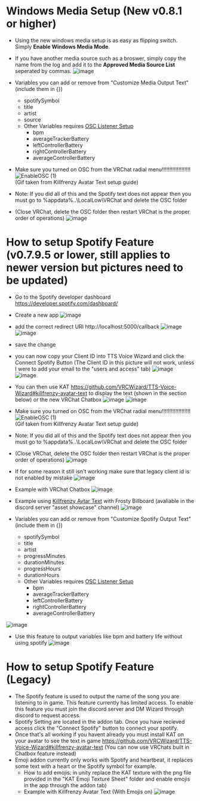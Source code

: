 # Windows Media Setup (New v0.8.1 or higher)
-  Using the new windows media setup is as easy as flipping switch. Simply **Enable Windows Media Mode**.
-  If you have another media source such as a broswer, simply copy the name from the log and add it to the **Approved Media Source List** seperated by commas.
![image](https://user-images.githubusercontent.com/101527472/196054796-f43bfe04-bcfe-4845-98bf-0f8b383ef4fd.png)
- Variables you can add or remove from "Customize Media Output Text" (include them in {})
   - spotifySymbol
   - title
   - artist
   - source
   - Other Variables requires [OSC Listener Setup](https://github.com/VRCWizard/TTS-Voice-Wizard/blob/main/Extra%20Guides/OSC%20Listener%20Setup.md)
       - bpm
       - averageTrackerBattery
       - leftControllerBattery
       - rightControllerBattery
       - averageControllerBattery    

-  Make sure you turned on OSC from the VRChat radial menu!!!!!!!!!!!!!!!!!!! <br />
![EnableOSC (1)](https://user-images.githubusercontent.com/101527472/189431342-18dfecda-df3b-40c0-be66-6ecb56107543.gif) <br />
(Gif taken from Killfrenzy Avatar Text setup guide) <br />

-  Note: If you did all of this and the Spotify text does not appear then you must go to %appdata%..\LocalLow\VRChat and delete the OSC folder <br />
-  (Close VRChat, delete the OSC folder then restart VRChat is the proper order of operations)
![image](https://user-images.githubusercontent.com/101527472/189431265-c3005a90-8f0b-49b9-88b6-3300f4e4a465.png) <br />

# How to setup Spotify Feature (v0.7.9.5 or lower, still applies to newer version but pictures need to be updated)
-  Go to the Spotify developer dashboard https://developer.spotify.com/dashboard/
-  Create a new app
![image](https://user-images.githubusercontent.com/101527472/189543060-73dce2e7-0539-46d9-8d29-8d95fc582b09.png)

-  add the correct redirect URI http://localhost:5000/callback
![image](https://user-images.githubusercontent.com/101527472/184249336-b0c075c3-6a71-4b6f-b60b-0bd6ce012af7.png)
![image](https://user-images.githubusercontent.com/101527472/184249358-79ef66c1-890a-46ab-84ea-db3ec70d872f.png)
- save the change
- you can now copy your Client ID into TTS Voice Wizard and click the Connect Spotify Button (The Client ID in this picture will not work, unless I were to add your email to the "users and access" tab)
![image](https://user-images.githubusercontent.com/101527472/184249500-e217f021-1473-4056-8476-d19cb2e16af8.png)
![image](https://user-images.githubusercontent.com/101527472/184249619-0c284fc5-b8cd-41cd-9c15-b5d3889eb442.png)
-  You can then use KAT https://github.com/VRCWizard/TTS-Voice-Wizard#killfrenzy-avatar-text to display the text (shown in the section below) or the new VRChat Chatbox
![image](https://user-images.githubusercontent.com/101527472/184250055-0ce6dbf1-b474-440e-bff6-91c0805059b8.png)
![image](https://user-images.githubusercontent.com/101527472/184250129-65706fdc-ae58-4f32-a4ef-84308c9f4b87.png)

-  Make sure you turned on OSC from the VRChat radial menu!!!!!!!!!!!!!!!!!!! <br />
![EnableOSC (1)](https://user-images.githubusercontent.com/101527472/189431342-18dfecda-df3b-40c0-be66-6ecb56107543.gif) <br />
(Gif taken from Killfrenzy Avatar Text setup guide) <br />

-  Note: If you did all of this and the Spotify text does not appear then you must go to %appdata%..\LocalLow\VRChat and delete the OSC folder <br />
-  (Close VRChat, delete the OSC folder then restart VRChat is the proper order of operations)
![image](https://user-images.githubusercontent.com/101527472/189431265-c3005a90-8f0b-49b9-88b6-3300f4e4a465.png) <br />

-  If for some reason it still isn't working make sure that legacy client id is not enabled by mistake
![image](https://user-images.githubusercontent.com/101527472/189435955-82dec49d-fd0c-4e74-b052-1368d907d829.png)




-  Example with VRChat Chatbox ![image](https://user-images.githubusercontent.com/101527472/185652165-31caebd6-75fe-4bfb-be86-092b12b7ceea.png)

-  Example using [Killfrenzy Avtar Text](https://github.com/killfrenzy96/KillFrenzyAvatarText) with Frosty Billboard (avaliable in the discord server "asset showcase" channel) ![image](https://user-images.githubusercontent.com/101527472/189544397-e2784566-7909-4c99-b8b8-3ae721c3c237.png)


- Variables you can add or remove from "Customize Spotify Output Text" (include them in {})
   - spotifySymbol
   - title
   - artist
   - progressMinutes
   - durationMinutes
   - progressHours
   - durationHours
   - Other Variables requires [OSC Listener Setup](https://github.com/VRCWizard/TTS-Voice-Wizard/blob/main/Extra%20Guides/OSC%20Listener%20Setup.md)
       - bpm
       - averageTrackerBattery
       - leftControllerBattery
       - rightControllerBattery
       - averageControllerBattery 
   
![image](https://user-images.githubusercontent.com/101527472/189544304-8ed4c7c9-ff54-4db3-a8fc-a1be0e465247.png)

-  Use this feature to output variables like bpm and battery life without using spotify 
![image](https://user-images.githubusercontent.com/101527472/194857632-a630b7af-c3cd-4c1b-9c02-94fef35d0d87.png)




# How to setup Spotify Feature (Legacy)
-  The Spotify feature is used to output the name of the song you are listening to in game. This feature currently has limited access. To enable this feature you must join the discord server and DM Wizard through discord to request access.
-  Spotify Setting are located in the addon tab. Once you have recieved access click the "Connect Spotify" button to connect your spotify.
- Once that's all working if you havent already you must install KAT on your avatar to see the text in game https://github.com/VRCWizard/TTS-Voice-Wizard#killfrenzy-avatar-text (You can now use VRChats built in Chatbox feature instead)
-  Emoji addon currently only works with Spotify and heartbeat, it replaces some text with a heart or the Spotify symbol for example.
    - How to add emojis: in unity replace the KAT texture with the png file provided in the "KAT Emoji Texture Sheet" folder and enable emojis in the app through the addon tab)
    - Example with Killfrenzy Avatar Text (With Emojis on)
    ![image](https://user-images.githubusercontent.com/101527472/182697581-161c3458-0f75-4ca5-8523-af8f32aab7f3.png)


